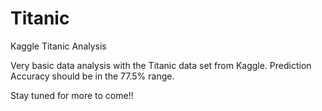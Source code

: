 # Titanic
Kaggle Titanic Analysis

Very basic data analysis with the Titanic data set from Kaggle. Prediction Accuracy should be in the 77.5% range.

Stay tuned for more to come!!
